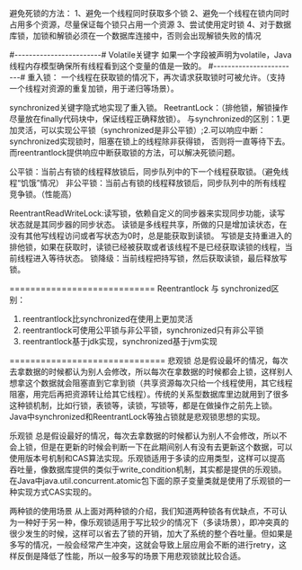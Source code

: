 避免死锁的方法：
1、避免一个线程同时获取多个锁
2、避免一个线程在锁内同时占用多个资源，尽量保证每个锁只占用一个资源
3、尝试使用定时锁
4、对于数据库锁，加锁和解锁必须在一个数据库连接中，否则会出现解锁失败的情况

#------------------------#
Volatile关键字
如果一个字段被声明为volatile，Java线程内存模型确保所有线程看到这个变量的值是一致的。
#------------------------#
重入锁：
一个线程在获取锁的情况下，再次请求获取锁时可被允许。（支持一个线程对资源的重复加锁，用于递归等场景）。

synchronized关键字隐式地实现了重入锁。
ReetrantLock：（排他锁，解锁操作尽量放在finally代码块中，保证线程正确释放锁）。
  与synchronized的区别：1.更加灵活，可以实现公平锁（synchronized是非公平锁）;2.可以响应中断：synchronized实现锁时，阻塞在锁上的线程除非获得锁，
                      否则将一直等待下去。而reentrantlock提供响应中断获取锁的方法，可以解决死锁问题。
  
公平锁：当前占有锁的线程释放锁后，同步队列中的下一个线程获取锁。（避免线程“饥饿”情况）
非公平锁：当前占有锁的线程释放锁后，同步队列中的所有线程竞争锁。（性能高）

  ReentrantReadWriteLock:读写锁，依赖自定义的同步器来实现同步功能，读写状态就是其同步器的同步状态。
  读锁是多线程共享，所做的只是增加读状态，在没有其他写线程访问或者写状态为0时，总是能获取到读锁。
  写锁是支持重进入的排他锁，如果在获取时，读锁已经被获取或者该线程不是已经获取读锁的线程，当前线程进入等待状态。
  锁降级：当前线程把持写锁，然后获取读锁，最后释放写锁。

============================
Reentrantlock 与 synchronized区别：
1. reentrantlock比synchronized在使用上更加灵活
2. reentrantlock可使用公平锁与非公平锁，synchronized只有非公平锁
3. reentrantlock基于jdk实现，synchronized基于jvm实现

==============================
悲观锁
总是假设最坏的情况，每次去拿数据的时候都认为别人会修改，所以每次在拿数据的时候都会上锁，这样别人想拿这个数据就会阻塞直到它拿到锁（共享资源每次只给一个线程使用，其它线程阻塞，用完后再把资源转让给其它线程）。传统的关系型数据库里边就用到了很多这种锁机制，比如行锁，表锁等，读锁，写锁等，都是在做操作之前先上锁。Java中synchronized和ReentrantLock等独占锁就是悲观锁思想的实现。

乐观锁
总是假设最好的情况，每次去拿数据的时候都认为别人不会修改，所以不会上锁，但是在更新的时候会判断一下在此期间别人有没有去更新这个数据，可以使用版本号机制和CAS算法实现。乐观锁适用于多读的应用类型，这样可以提高吞吐量，像数据库提供的类似于write_condition机制，其实都是提供的乐观锁。在Java中java.util.concurrent.atomic包下面的原子变量类就是使用了乐观锁的一种实现方式CAS实现的。

两种锁的使用场景
从上面对两种锁的介绍，我们知道两种锁各有优缺点，不可认为一种好于另一种，像乐观锁适用于写比较少的情况下（多读场景），即冲突真的很少发生的时候，这样可以省去了锁的开销，加大了系统的整个吞吐量。但如果是多写的情况，一般会经常产生冲突，这就会导致上层应用会不断的进行retry，这样反倒是降低了性能，所以一般多写的场景下用悲观锁就比较合适。
